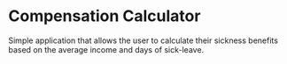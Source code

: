 # Compensation Calculator

Simple application that allows the user to calculate their sickness benefits based on the average income and days of sick-leave.
